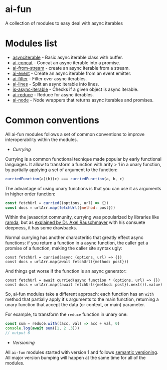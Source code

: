 # ai-fun

A collection of modules to easy deal with async iterables

# Modules list

* [asynciterable](https://github.com/parro-it/asynciterable) - Basic async iterable class with buffer.
* [ai-concat](https://github.com/parro-it/ai-concat) - Concat an async iterable into a promise.
* [ai-from-stream](https://github.com/parro-it/ai-from-stream) - create an async iterable from a stream.
* [ai-event](https://github.com/parro-it/ai-event) - Create an async iterable from an event emitter.
* [ai-filter](https://github.com/parro-it/ai-filter) - Filter over async iterables.
* [ai-lines](https://github.com/parro-it/ai-lines) - Split an async iterable into lines.
* [is-async-iterable](https://github.com/parro-it/is-async-iterable) - Checks if a given object is async iterable.
* [ai-reduce](https://github.com/parro-it/ai-reduce) - Reduce for async iterables.
* [ai-node](https://github.com/parro-it/ai-node) - Node wrappers that returns async iterables and promises.

# Common conventions

All ai-fun modules follows a set of common conventions to improve interoperability within the modules.

* _Currying_

Currying is a common functional tecnique made popular by early functional languages.
It allow to transform a function with arity > 1 in a unary function, by partially applying a set of argument to the function:

```js
curriedFunction(a)(b)(c) === curriedFunction(a, b, c)
```

The advantage of using unary functions is that you can use it
as arguments in higher order function:

```js
const fetchUrl = curried((options, url) => {})
const docs = urlArr.map(fetchUrl({method: post}))
```

Within the javascript community, currying was popularized by
libraries like [ramda](https://github.com/ramda/ramda), but as
[explained by Dr. Axel Rauschmayer](http://2ality.com/2017/11/currying-in-js.html) with his consuete deepness, it has some
drawbacks.

Normal currying has another characteritic that greatly
effect async functions: if you return a function in a async function,
the caller get a promise of a function, making the caller site syntax
ugly:

```
const fetchUrl = curried(async (options, url) => {})
const docs = urlArr.map(await fetchUrl({method: post}))
```

And things get worse if the function is an async generator:

```
const fetchUrl = await curried(async function * (options, url) => {})
const docs = urlArr.map((await fetchUrl({method: post}).next()).value)
```


So, ai-fun modules take a different approach: each function
has an `with` method that partially apply it's arguments to the main
function, returning a unary function that accept the data
(or context, or main) parameter.

For example, to transform the `reduce` function in unary
one:

```js
const sum = reduce.with((acc, val) => acc + val, 0)
console.log(await sum([1, 2 ,3]))
// output 6
```

* _Versioning_

All `ai-fun` modules started with version 1 and follows [semantic versioning](https://semver.org/).
All major version bumping will happen at the same time for all of the modules.







